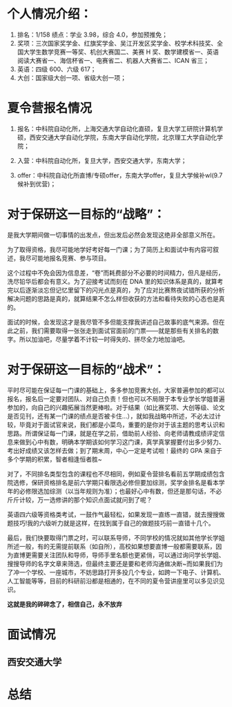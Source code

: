 # 个人情况介绍：
1. 排名：1/158 绩点：学业 3.98，综合 4.0，参加预推免；
2. 奖项：三次国家奖学金、红旗奖学金、吴江开发区奖学金、校学术科技奖、全国大学生数学竞赛一等奖、机创大赛国二、美赛 H 奖、数学建模省一、英语阅读大赛省一、海信杯省一、电赛省二、机器人大赛省二、ICAN 省三；
3. 英语：四级 600、六级 617；
4. 大创：国家级大创一项、省级大创一项；

# 夏令营报名情况
1. 报名：中科院自动化所，上海交通大学自动化直硕，复旦大学工研院计算机学硕，西安交通大学自动化学院，东南大学自动化学院，北京理工大学自动化学院；

2. 入营：中科院自动化所，复旦大学，西安交通大学，东南大学；

3. offer：中科院自动化所直博/专硕offer，东南大学offer，复旦大学候补wl(9.7候补到优营)；


# 对于保研这一目标的“战略”：
是我大学期间做一切事情的出发点，但出发后必然会发现这绝非全部意义所在。

为了取得资格，我尽可能地学好考好每一门课；为了简历上和面试中有内容可叙述，我尽可能地报名竞赛、参与项目。

这个过程中不免会因为信息差，“卷”而耗费部分不必要的时间精力，但凡是经历，洗尽铅华后都会有意义。为了迎接考试而刻在 DNA 里的知识体系是真的，就算考完以后逐渐淡忘但记忆里留下的闪光点是真的，为了应对比赛熬夜试错所获的分析解决问题的思路是真的，就算结果不怎么样但收获的方法和看待失败的心态也是真的。

面试的时候，会发现这才是我尽管不多但能支撑我讲述自己故事的底气来源。但在此之前，我们需要取得一张张走到面试官面前的门票——就是那些有关排名的数字。所以加油吧，尽量学着不计较一时得失的、拼尽全力地加油吧。

# 对于保研这一目标的“战术”：
平时尽可能在保证每一门课的基础上，多多参加竞赛大创，大家普遍参加的都可以报名，报名后一定要对团队、对自己负责！但也可以不局限于本专业学长学姐普遍参加的，向自己的兴趣拓展当然更棒啦。对于结果（如比赛奖项、大创等级、论文是否见刊，还有某一门课的绩点是否被卡住…），就如我战略中所述，不必太过计较，毕竟对于面试官来说，我们都是小菜鸟，重要的是你对于该主题的思考认识和思路。所谓保证每一门课，就是在学之前，借助前人经验、向老师请教成绩评定信息来做到心中有数，明确本学期该如何学习这门课，真学真掌握要付出多少努力、考出好成绩又该怎样去做；到了期末周，中心一定是考试啦！最终的 GPA 来自于多个学期的积累，智者相逢恒者胜~ 

对了，不同排名类型包含的课程也不尽相同，例如夏令营排名看前五学期成绩包含院选修，保研资格排名是前六学期只看限选必修但要加综测，奖学金排名是看本学年的必修限选加综测（以当年规则为准）；也最好心中有数，但还是那句话，不必斤斤计较，万一选修讲的那个知识点面试就问到了呢？

英语四六级等资格类考试，一鼓作气最轻松，如果发现一直练一直错，就去搜搜做题技巧!我的六级听力就是这样，在找到属于自己的做题技巧前一直错十几个。

最后，我们快要取得门票之时，可以联系导师，不同学校的情况就如其他学长学姐所述一般，有的无需提前联系（如自所），高校如果想要直博一般都需要联系，因为直博更需要关注团队和导师，导师手里名额也更紧俏，可以通过询问学长学姐、搜搜导师的名字文章来筛选，但最终主要还是要和老师沟通做决断~而如果我们为了冲一个学校、一座城市，不妨思路打开多投几个专业，如跨一下电子、计算机、人工智能等等，目前的科研前沿都是相通的，在不同的夏令营讲座里可以多见识见识。

**这就是我的碎碎念了，相信自己，永不放弃** 

# 面试情况
## 西安交通大学


# 总结